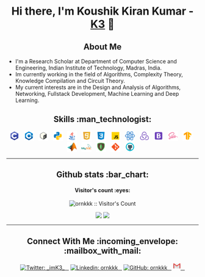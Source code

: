 <h1 align="center">Hi there, I'm Koushik Kiran Kumar - <a href="https://scholars.iitm.ac.in:443/profile/CS19S014">K3</a> 👋</h2>

<h2 align="center">About Me</h2>

- I'm a Research Scholar at Department of Computer Science and Engineering, Indian Institute of Technology, Madras, India.
- Im currently working in the field of Algorithms, Complexity Theory, Knowledge Compilation and Circuit Theory. 
- My current interests are in the Design and Analysis of Algorithms, Networking, Fullstack Development, Machine Learning and Deep Learning.

<h2 align="center">Skills :man_technologist:</h2>

<p align="center">
<img  alt="C" width="26px" src="./Icons/c.png"/> &nbsp;
<img  alt="Cpp" width="26px" src="./Icons/c++.png"/> &nbsp;
<img  alt="Bash" width="26px" src="./Icons/bash.png"/> &nbsp;
<img  alt="Python" width="26px" src="./Icons/python.png"/> &nbsp;
<img  alt="Java" width="26px" src="./Icons/java.png"/> &nbsp;
<img  alt="HTML" width="26px" src="./Icons/html.png"/> &nbsp;
<img  alt="CSS" width="26px" src="./Icons/css.png"/> &nbsp;
<img  alt="JavaScript" width="26px" src="./Icons/js.gif"/> &nbsp;
<img  alt="React" width="26px" src="./Icons/react.gif"/> &nbsp;
<img  alt="Redux" width="26px" src="./Icons/redux.png"/> &nbsp;
<img  alt="BootStrap" width="26px" src="./Icons/bs.png"/> &nbsp;
<img  alt="SaSS" width="26px" src="./Icons/sass.png"/> &nbsp;
<img  alt="Tensorflow" width="26px" src="./Icons/tf.png"/> &nbsp;
<img  alt="Matlab" width="26px" src="./Icons/matlab.png"/> &nbsp;
<img  alt="MySQL" width="26px" src="./Icons/mysql.png"/> &nbsp;
<img  alt="MongoDB" width="26px" src="./Icons/mdb.png"/> &nbsp;
<img  alt="Git" width="26px" src="./Icons/git.png"/> &nbsp;
<img  alt="Github" width="26px" src="./Icons/github.gif"/> &nbsp;
</p>

---

<h2 align="center">Github stats :bar_chart:</h2>

<h4 align="center">Visitor's count :eyes:</h4>

<p align="center"><img src="https://profile-counter.glitch.me/{ornkkk}/count.svg" alt="ornkkk :: Visitor's Count" /></p>

<p align="center">
  <img width="400px" src="https://github-readme-stats.vercel.app/api/top-langs/?username=ornkkk&hide=html, jupyter notebook&layout=compact&show_icons=true&theme=dracula" />
  <img width="495px" src="https://github-readme-stats.vercel.app/api?username=ornkkk&show_icons=true&count_private=true&theme=dracula" />
 </p>
 
---

<h2 align="center">Connect With Me :incoming_envelope: :mailbox_with_mail:</h2>
 
<p align="center">
  <a href="https://twitter.com/_imK3_"><img src="https://img.shields.io/twitter/follow/_imK3_?style=social" alt="Twitter: _imK3_"> &ensp;</a>
  <a href="https://www.linkedin.com/in/ornkkk/"><img src="https://img.shields.io/badge/-ornkkk-blue?style=flat-square&logo=Linkedin&logoColor=white&link=https://www.linkedin.com/in/ornkkk/" alt="Linkedin: ornkkk"> &ensp;</a>   
  <a href="https://github.com/ornkkk"><img src="https://img.shields.io/github/followers/ornkkk?label=follow&style=social" alt="GitHub: ornkkk"> &ensp;</a>   
  <a href="mailto:ornkkk@gmail.com"><img src="./Icons/gmail.png" alt="GitHub: ornkkk" width="20px" height="20px" alt="Gmail: ornk3.2104"> &ensp;</a>
 </p>
              

</details>

[website]: https://scholars.iitm.ac.in:443/profile/CS19S014
[gmail]: mailto:ornk3.2104@gmail.com
[instagram]: https://instagram.com/_its_k3_
[linkedin]: https://linkedin.com/in/ornkkk
[codepen]: https://codepen.io/ornkkk
[Twitter]: https://www.twitter.com/_imK3_



